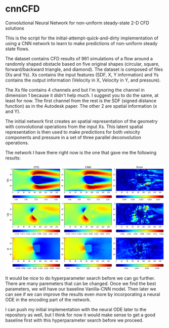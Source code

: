 # cnnCFD
Convolutional Neural Network for non-uniform steady-state 2-D CFD solutions

This is the script for the initial-attempt-quick-and-dirty implementation of using a CNN network to learn to make predictions of non-uniform steady state flows.

The dataset contains CFD results of 961 simulations of a flow around a randomly shaped obstacle based on five original shapes (circular, square, forward/backward triangle, and diamond). The dataset is composed of files (Xs and Ys). Xs contains the input features (SDF, X, Y information) and Ys contains the output information (Velocity in X, Velocity in Y, and pressure).

The Xs file contains 4 channels and but I'm ignoring the channel in dimension 1 because it didn't help much. I suggest you to do the same, at least for now. The first channel from the rest is the SDF (signed distance function) as in the Autodesk paper. The other 2 are spatial information (x and Y).

The initial network first creates an spatial representation of the geometry with convolutional operations from the input Xs. This latent spatial representation is then used to make predictions for both velocity components and pressure in a set of three parallel deconvolution operations.

The network I have there right now is the one that gave me the following results:

![CFDAI](./CFDAI.png)

It would be nice to do hyperparameter search before we can go further. There are many paremeters that can be changed. Once we find the best parameters, we will have our baseline Vanilla-CNN model. Then later we can see if we can improve the results even more by incorporating a neural ODE in the encoding part of the network.

I can push my initial implementation with the neural ODE later to the repository as well, but I think for now it would make sense to get a good baseline first with this hyperparameter search before we proceed.
